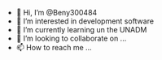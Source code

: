 - 👋 Hi, I’m @Beny300484
- 👀 I’m interested in development software 
- 🌱 I’m currently learning un the UNADM
- 💞️ I’m looking to collaborate on ...
- 📫 How to reach me ...

<!---
Beny300484/Beny300484 is a ✨ special ✨ repository because its `README.md` (this file) appears on your GitHub profile.
You can click the Preview link to take a look at your changes.
--->
